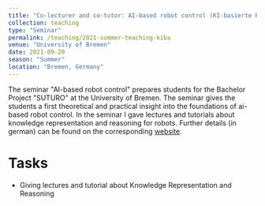 ```yaml
---
title: "Co-lecturer and co-tutor: AI-based robot control (KI-basierte Robotersteuerung)"
collection: teaching
type: "Seminar"
permalink: /teaching/2021-summer-teaching-kiba
venue: "University of Bremen"
date: 2021-09-20
season: "Summer"
location: "Bremen, Germany"
---
```


The seminar "AI-based robot control" prepares students for the Bachelor Project "SUTURO" at the University of Bremen. The seminar gives the students a first theoretical and practical insight into the foundations of ai-based robot control. In the seminar I gave lectures and tutorials about knowledge representation and reasoning for robots.
Further details (in german) can be found on the corresponding [website](https://ai.uni-bremen.de/teaching/suturo-crashcourse_ss21).


Tasks
======

- Giving lectures and tutorial about Knowledge Representation and Reasoning